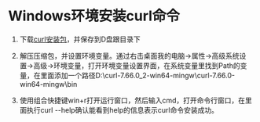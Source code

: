 # Windows环境安装curl命令
1. 下载[curl安装包](https://curl.haxx.se/windows/dl-7.66.0_2/curl-7.66.0_2-win64-mingw.zip)，并保存到D盘跟目录下

2. 解压压缩包，并设置环境变量。通过右击桌面我的电脑->属性->高级系统设置->高级->环境变量，打开环境变量设置界面，在系统变量里找到Path的变量，在里面添加一个路径D:\curl-7.66.0_2-win64-mingw\curl-7.66.0-win64-mingw\bin

3. 使用组合快捷键win+r打开运行窗口，然后输入cmd，打开命令行窗口，在里面执行curl --help确认能看到help的信息表示curl命令安装成功。
